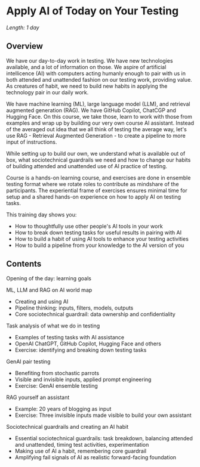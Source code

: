 # Apply AI of Today on Your Testing

*Length: 1 day* 

## Overview

We have our day-to-day work in testing. We have new technologies available, and a lot of information on those. We aspire of artificial intellicence (AI) with computers acting humanly enough to pair with us in both attended and unattended fashion on our testing work, providing value. As creatures of habit, we need to build new habits in applying the technology pair in our daily work.

We have machine learning (ML), large language model (LLM), and retrieval augmented generation (RAG). We have GitHub Copilot, ChatCGP and Hugging Face. On this course, we take those, learn to work with those from examples and wrap up by building our very own course AI assistant. Instead of the averaged out idea that we all think of testing the average way, let's use RAG - Retrieval Augmented Generation - to create a pipeline to more input of instructions. 

While setting up to build our own, we understand what is available out of box, what sociotechnical guardrails we need and how to change our habits of building attended and unattended use of AI practice of testing. 

Course is a hands-on learning course, and exercises are done in ensemble testing format where we rotate roles to contribute as mindshare of the participants. The experiential frame of exercises ensures minimal time for setup and a shared hands-on experience on how to apply AI on testing tasks. 

This training day shows you:

* How to thoughtfully use other people's AI tools in your work
* How to break down testing tasks for useful results in pairing with AI
* How to build a habit of using AI tools to enhance your testing activities
* How to build a pipeline from your knowledge to the AI version of you

## Contents

Opening of the day: learning goals

ML, LLM and RAG on AI world map

* Creating and using AI
* Pipeline thinking: inputs, filters, models, outputs
* Core sociotechnical guardrail: data ownership and confidentiality

Task analysis of what we do in testing

* Examples of testing tasks with AI assistance
* OpenAI ChatGPT, GitHub Copilot, Hugging Face and others
* Exercise: identifying and breaking down testing tasks

GenAI pair testing

* Benefiting from stochastic parrots
* Visible and invisible inputs, applied prompt engineering
* Exercise: GenAI ensemble testing

RAG yourself an assistant

* Example: 20 years of blogging as input
* Exercise: Three invisible inputs made visible to build your own assistant

Sociotechnical guardrails and creating an AI habit

* Essential sociotechnical guardrails: task breakdown, balancing attended and unattended, timing test activities, experimentation
* Making use of AI a habit, remembering core guardrail
* Amplifying fail signals of AI as realistic forward-facing foundation